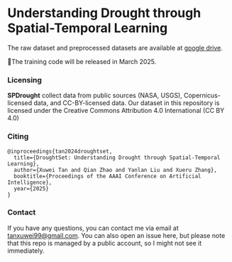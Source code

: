 # Understanding Drought through Spatial-Temporal Learning

The raw dataset and preprocessed datasets are available at [google drive](https://drive.google.com/drive/folders/1TbDGow8OP1pGGz1TEm8-CetOJGgj1OEp?usp=sharing). 

🚧The training code will be released in March 2025.

### Licensing

**SPDrought** collect data from public sources (NASA, USGS), Copernicus-licensed data, and CC-BY-licensed data. Our dataset in this repository is licensed under the Creative Commons Attribution 4.0 International (CC BY 4.0)

### Citing

```
@inproceedings{tan2024droughtset,
  title={DroughtSet: Understanding Drought through Spatial-Temporal Learning},
  author={Xuwei Tan and Qian Zhao and Yanlan Liu and Xueru Zhang},
  booktitle={Proceedings of the AAAI Conference on Artificial Intelligence},
  year={2025}
}
```
### Contact

If you have any questions, you can contact me via email at tanxuwei99@gmail.com. You can also open an issue here, but please note that this repo is managed by a public account, so I might not see it immediately.
